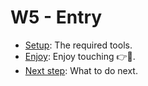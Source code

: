 # W5 - Entry

- [Setup](./setup.md): The required tools.
- [Enjoy](./enjoy.md): Enjoy touching 👉🦀.
- [Next step](./next-step.md): What to do next.
